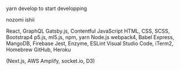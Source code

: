 yarn develop to start developping

nozomi ishii

React, GraphQL
Gatsby.js, Contentful
JavaScript
HTML, CSS, SCSS, Bootstrap4
p5.js, ml5.js,
npm, yarn
Node.js
webpack4, Babel
Express, MangoDB, Firebase
Jest, Enzyme, ESLint
Visual Studio Code, iTerm2, Homebrew
GitHub, Heroku

(Next.js, AWS Amplify, socket.io, D3)

